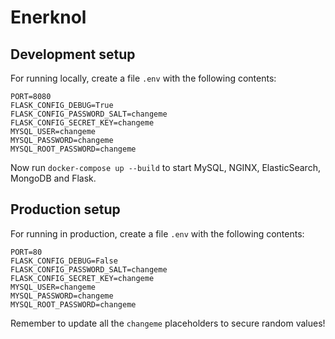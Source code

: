 # Enerknol

## Development setup

For running locally, create a file `.env` with the following contents:

```
PORT=8080
FLASK_CONFIG_DEBUG=True
FLASK_CONFIG_PASSWORD_SALT=changeme
FLASK_CONFIG_SECRET_KEY=changeme
MYSQL_USER=changeme
MYSQL_PASSWORD=changeme
MYSQL_ROOT_PASSWORD=changeme
```

Now run `docker-compose up --build` to start MySQL, NGINX, ElasticSearch,
MongoDB and Flask.

## Production setup

For running in production, create a file `.env` with the following contents:

```
PORT=80
FLASK_CONFIG_DEBUG=False
FLASK_CONFIG_PASSWORD_SALT=changeme
FLASK_CONFIG_SECRET_KEY=changeme
MYSQL_USER=changeme
MYSQL_PASSWORD=changeme
MYSQL_ROOT_PASSWORD=changeme
```

Remember to update all the `changeme` placeholders to secure random values!
